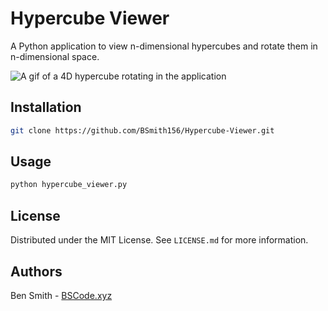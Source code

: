 # Hypercube Viewer

A Python application to view n-dimensional hypercubes and rotate them in n-dimensional space.

<img src="https://i.imgur.com/EHqt5zL.gif" alt="A gif of a 4D hypercube rotating in the application" width="auto" height="auto"/>

## Installation

```sh
git clone https://github.com/BSmith156/Hypercube-Viewer.git
```

## Usage

```sh
python hypercube_viewer.py
```

## License

Distributed under the MIT License. See `LICENSE.md` for more information.

## Authors

Ben Smith - [BSCode.xyz](http://www.bscode.xyz)
